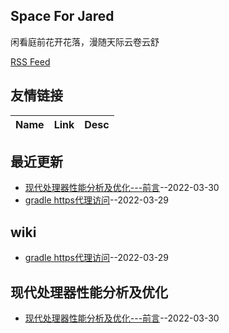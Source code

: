 ## Space For Jared
闲看庭前花开花落，漫随天际云卷云舒 
 
[RSS Feed](https://raw.githubusercontent.com/Jared-ZDC/Jared-ZDC.github.io/master/feed.xml)
## 友情链接
| Name | Link | Desc | 
 | ---- | ---- | ---- |
## 最近更新
- [现代处理器性能分析及优化---前言](https://github.com/Jared-ZDC/Jared-ZDC.github.io/issues/2)--2022-03-30
- [gradle https代理访问](https://github.com/Jared-ZDC/Jared-ZDC.github.io/issues/1)--2022-03-29
## wiki
- [gradle https代理访问](https://github.com/Jared-ZDC/Jared-ZDC.github.io/issues/1)--2022-03-29
## 现代处理器性能分析及优化
- [现代处理器性能分析及优化---前言](https://github.com/Jared-ZDC/Jared-ZDC.github.io/issues/2)--2022-03-30
